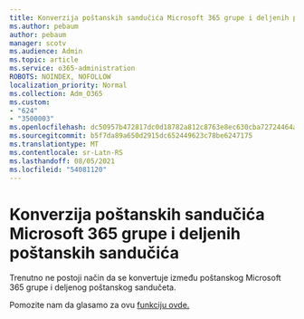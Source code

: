 ```yaml
---
title: Konverzija poštanskih sandučića Microsoft 365 grupe i deljenih poštanskih sandučića
ms.author: pebaum
author: pebaum
manager: scotv
ms.audience: Admin
ms.topic: article
ms.service: o365-administration
ROBOTS: NOINDEX, NOFOLLOW
localization_priority: Normal
ms.collection: Adm_O365
ms.custom:
- "624"
- "3500003"
ms.openlocfilehash: dc50957b472817dc0d18782a812c8763e8ec630cba72724464a920596abaf950
ms.sourcegitcommit: b5f7da89a650d2915dc652449623c78be6247175
ms.translationtype: MT
ms.contentlocale: sr-Latn-RS
ms.lasthandoff: 08/05/2021
ms.locfileid: "54081120"
---
```

# <a name="conversion-of-microsoft-365-group-and-shared-mailboxes"></a>Konverzija poštanskih sandučića Microsoft 365 grupe i deljenih poštanskih sandučića

Trenutno ne postoji način da se konvertuje između poštanskog Microsoft 365 grupe i deljenog poštanskog sandučeta.

Pomozite nam da glasamo za ovu [funkciju ovde.](https://aka.ms/M365GroupToShared)
